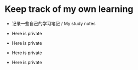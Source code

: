# Keep track of my own learning
- 记录一些自己的学习笔记 /  My study notes
- Here is private 
- Here is private

- Here is private

- Here is private



